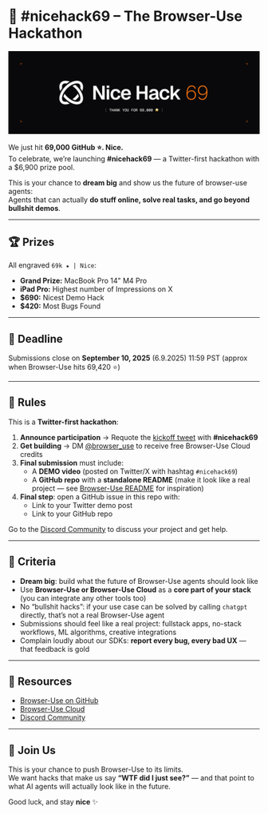 # 🚀 #nicehack69 – The Browser-Use Hackathon

<img src="./static/nicehack-69.png" alt="NiceHack69 Banner">

We just hit **69,000 GitHub ⭐. Nice.**  
To celebrate, we’re launching **#nicehack69** — a Twitter-first hackathon with a $6,900 prize pool.

This is your chance to **dream big** and show us the future of browser-use agents:  
Agents that can actually **do stuff online, solve real tasks, and go beyond bullshit demos**.

---

## 🏆 Prizes

All engraved `69k ★ | Nice`:

- **Grand Prize:** MacBook Pro 14" M4 Pro
- **iPad Pro:** Highest number of Impressions on X
- **$690:** Nicest Demo Hack
- **$420:** Most Bugs Found

---

## 📅 Deadline

Submissions close on **September 10, 2025** (6.9.2025) 11:59 PST (approx when Browser-Use hits 69,420 ⭐)

---

## 📜 Rules

This is a **Twitter-first hackathon**:

1. **Announce participation** → Requote the [kickoff tweet](https://x.com/gregpr07/status/1962687007047721158) with **#nicehack69**
2. **Get building** → DM [@browser_use](https://twitter.com/browser_use) to receive free Browser-Use Cloud credits
3. **Final submission** must include:
   - A **DEMO video** (posted on Twitter/X with hashtag `#nicehack69`)
   - A **GitHub repo** with a **standalone README** (make it look like a real project — see [Browser-Use README](https://github.com/browser-use/browser-use) for inspiration)
4. **Final step**: open a GitHub issue in this repo with:
   - Link to your Twitter demo post
   - Link to your GitHub repo

Go to the [Discord Community](https://discord.com/channels/1303749220842340412/1412240418606940170) to discuss your project and get help.

---

## 🎯 Criteria

- **Dream big**: build what the future of Browser-Use agents should look like
- Use **Browser-Use or Browser-Use Cloud** as a **core part of your stack** (you can integrate any other tools too)
- No “bullshit hacks”: if your use case can be solved by calling `chatgpt` directly, that’s not a real Browser-Use agent
- Submissions should feel like a real project: fullstack apps, no-stack workflows, ML algorithms, creative integrations
- Complain loudly about our SDKs: **report every bug, every bad UX** — that feedback is gold

---

## 🔑 Resources

- [Browser-Use on GitHub](https://github.com/browser-use/browser-use)
- [Browser-Use Cloud](https://cloud.browser-use.com)
- [Discord Community](https://discord.com/channels/1303749220842340412/1412240418606940170)

---

## 🙌 Join Us

This is your chance to push Browser-Use to its limits.  
We want hacks that make us say **“WTF did I just see?”** — and that point to what AI agents will actually look like in the future.

Good luck, and stay **nice** ✨
